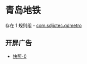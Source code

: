 # 青岛地铁

存在 1 规则组 - [com.sdjictec.qdmetro](/src/apps/com.sdjictec.qdmetro.ts)

## 开屏广告

- [快照-0](https://i.gkd.li/import/13651327)
